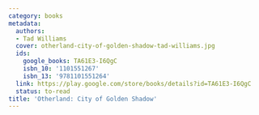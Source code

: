 ```yaml
---
category: books
metadata:
  authors:
  - Tad Williams
  cover: otherland-city-of-golden-shadow-tad-williams.jpg
  ids:
    google_books: TA61E3-I6QgC
    isbn_10: '1101551267'
    isbn_13: '9781101551264'
  link: https://play.google.com/store/books/details?id=TA61E3-I6QgC
  status: to-read
title: 'Otherland: City of Golden Shadow'
---
```

